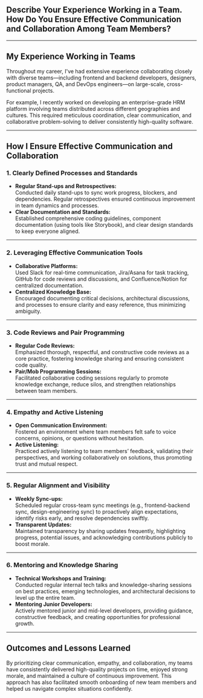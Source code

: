 ## Describe Your Experience Working in a Team. How Do You Ensure Effective Communication and Collaboration Among Team Members?

---

## My Experience Working in Teams

Throughout my career, I've had extensive experience collaborating closely with diverse teams—including frontend and backend developers, designers, product managers, QA, and DevOps engineers—on large-scale, cross-functional projects.

For example, I recently worked on developing an enterprise-grade HRM platform involving teams distributed across different geographies and cultures. This required meticulous coordination, clear communication, and collaborative problem-solving to deliver consistently high-quality software.

---

## How I Ensure Effective Communication and Collaboration

### 1. Clearly Defined Processes and Standards

- **Regular Stand-ups and Retrospectives:**  
  Conducted daily stand-ups to sync work progress, blockers, and dependencies. Regular retrospectives ensured continuous improvement in team dynamics and processes.
- **Clear Documentation and Standards:**  
  Established comprehensive coding guidelines, component documentation (using tools like Storybook), and clear design standards to keep everyone aligned.

---

### 2. Leveraging Effective Communication Tools

- **Collaborative Platforms:**  
  Used Slack for real-time communication, Jira/Asana for task tracking, GitHub for code reviews and discussions, and Confluence/Notion for centralized documentation.
- **Centralized Knowledge Base:**  
  Encouraged documenting critical decisions, architectural discussions, and processes to ensure clarity and easy reference, thus minimizing ambiguity.

---

### 3. Code Reviews and Pair Programming

- **Regular Code Reviews:**  
  Emphasized thorough, respectful, and constructive code reviews as a core practice, fostering knowledge sharing and ensuring consistent code quality.
- **Pair/Mob Programming Sessions:**  
  Facilitated collaborative coding sessions regularly to promote knowledge exchange, reduce silos, and strengthen relationships between team members.

---

### 4. Empathy and Active Listening

- **Open Communication Environment:**  
  Fostered an environment where team members felt safe to voice concerns, opinions, or questions without hesitation.
- **Active Listening:**  
  Practiced actively listening to team members’ feedback, validating their perspectives, and working collaboratively on solutions, thus promoting trust and mutual respect.

---

### 5. Regular Alignment and Visibility

- **Weekly Sync-ups:**  
  Scheduled regular cross-team sync meetings (e.g., frontend-backend sync, design-engineering sync) to proactively align expectations, identify risks early, and resolve dependencies swiftly.
- **Transparent Updates:**  
  Maintained transparency by sharing updates frequently, highlighting progress, potential issues, and acknowledging contributions publicly to boost morale.

---

### 6. Mentoring and Knowledge Sharing

- **Technical Workshops and Training:**  
  Conducted regular internal tech talks and knowledge-sharing sessions on best practices, emerging technologies, and architectural decisions to level up the entire team.
- **Mentoring Junior Developers:**  
  Actively mentored junior and mid-level developers, providing guidance, constructive feedback, and creating opportunities for professional growth.

---

## Outcomes and Lessons Learned

By prioritizing clear communication, empathy, and collaboration, my teams have consistently delivered high-quality projects on time, enjoyed strong morale, and maintained a culture of continuous improvement. This approach has also facilitated smooth onboarding of new team members and helped us navigate complex situations confidently.
